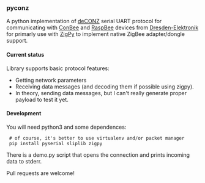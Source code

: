### pyconz

A python implementation of [deCONZ](https://www.dresden-elektronik.de/funktechnik/products/software/pc/deconz/) serial UART protocol for communicating with [ConBee](https://www.dresden-elektronik.de/conbee/) and [RaspBee](https://www.dresden-elektronik.de/raspbee/) devices from [Dresden-Elektronik](https://github.com/dresden-elektronik/) for primarly use with [ZigPy](https://github.com/zigpy/zigpy/) to implement native ZigBee adapter/dongle support.

#### Current status

Library supports basic protocol features:
 - Getting network parameters
 - Receiving data messages (and decoding them if possible using zigpy).
 - In theory, sending data messages, but I can't really generate proper payload to test it yet.

#### Development

You will need python3 and some dependences:

     # of course, it's better to use virtualenv and/or packet manager
     pip install pyserial sliplib zigpy

There is a demo.py script that opens the connection and prints incoming data to stderr.

Pull requests are welcome!
